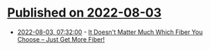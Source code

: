 # [Published on 2022-08-03](index.md)

* [2022-08-03, 07:32:00](https://soylentnews.org/article.pl?sid=22/08/02/1343213&from=rss) - [It Doesn't Matter Much Which Fiber You Choose – Just Get More Fiber!](https://soylentnews.org/article.pl?sid=22/08/02/1343213&from=rss)
